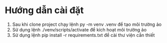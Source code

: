 # Hướng dẫn cài đặt
1. Sau khi clone project chạy lệnh py -m venv .venv để tạo môi trường ảo
2. Sử dụng lệnh ./venv/scripts/activate để kích hoạt môi trường ảo
3. Sử dụng lệnh pip install -r requirements.txt để cài thư viện cần thiết
